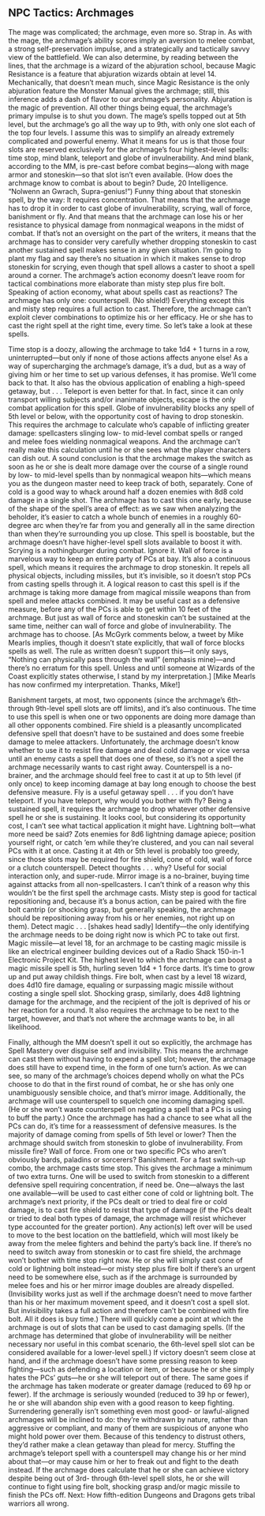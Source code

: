 ## NPC Tactics: Archmages

The mage was complicated; the archmage, even more so. Strap in.
As with the mage, the archmage’s ability scores imply an aversion to melee combat, a strong self-preservation impulse, and a strategically and tactically savvy view of the battlefield. We can also determine, by reading between the lines, that the archmage is a wizard of the abjuration school, because Magic Resistance is a feature that abjuration wizards obtain at level 14. Mechanically, that doesn’t mean much, since Magic Resistance is the only abjuration feature the Monster Manual gives the archmage; still, this inference adds a dash of flavor to our archmage’s personality. Abjuration is the magic of prevention. All other things being equal, the archmage’s primary impulse is to shut you down.
The mage’s spells topped out at 5th level, but the archmage’s go all the way up to 9th, with only one slot each of the top four levels. I assume this was to simplify an already extremely complicated and powerful enemy. What it means for us is that those four slots are reserved exclusively for the archmage’s four highest-level spells: time stop, mind blank, teleport and globe of invulnerability. And mind blank, according to the MM, is pre-cast before combat begins—along with mage armor and stoneskin—so that slot isn’t even available. (How does the archmage know to combat is about to begin? Dude, 20 Intelligence. “Nolwenn an Gwrach, Supra-genius!”)
Funny thing about that stoneskin spell, by the way: It requires concentration. That means that the archmage has to drop it in order to cast globe of invulnerability, scrying, wall of force, banishment or fly. And that means that the archmage can lose his or her resistance to physical damage from nonmagical weapons in the midst of combat. If that’s not an oversight on the part of the writers, it means that the archmage has to consider very carefully whether dropping stoneskin to cast another sustained spell makes sense in any given situation. I’m going to plant my flag and say there’s no situation in which it makes sense to drop stoneskin for scrying, even though that spell allows a caster to shoot a spell around a corner. The archmage’s action economy doesn’t leave room for tactical combinations more elaborate than misty step plus fire bolt.
Speaking of action economy, what about spells cast as reactions? The archmage has only one: counterspell. (No shield!) Everything except this and misty step requires a full action to cast. Therefore, the archmage can’t exploit clever combinations to optimize his or her efficacy. He or she has to cast the right spell at the right time, every time.
So let’s take a look at these spells.

Time stop is a doozy, allowing the archmage to take 1d4 + 1 turns in a row, uninterrupted—but only if none of those actions affects anyone else! As a way of supercharging the archmage’s damage, it’s a dud, but as a way of giving him or her time to set up various defenses, it has promise. We’ll come back to that. It also has the obvious application of enabling a high-speed getaway, but . . .
Teleport is even better for that. In fact, since it can only transport willing subjects and/or inanimate objects, escape is the only combat application for this spell.
Globe of invulnerability blocks any spell of 5th level or below, with the opportunity cost of having to drop stoneskin. This requires the archmage to calculate who’s capable of inflicting greater damage: spellcasters slinging low- to mid-level combat spells or ranged and melee foes wielding nonmagical weapons. And the archmage can’t really make this calculation until he or she sees what the player characters can dish out. A sound conclusion is that the archmage makes the switch as soon as he or she is dealt more damage over the course of a single round by low- to mid-level spells than by nonmagical weapon hits—which means you as the dungeon master need to keep track of both, separately.
Cone of cold is a good way to whack around half a dozen enemies with 8d8 cold damage in a single shot. The archmage has to cast this one early, because of the shape of the spell’s area of effect: as we saw when analyzing the beholder, it’s easier to catch a whole bunch of enemies in a roughly 60-degree arc when they’re far from you and generally all in the same direction than when they’re surrounding you up close. This spell is boostable, but the archmage doesn’t have higher-level spell slots available to boost it with.
Scrying is a nothingburger during combat. Ignore it.
Wall of force is a marvelous way to keep an entire party of PCs at bay. It’s also a continuous spell, which means it requires the archmage to drop stoneskin. It repels all physical objects, including missiles, but it’s invisible, so it doesn’t stop PCs from casting spells through it. A logical reason to cast this spell is if the archmage is taking more damage from magical missile weapons than from spell and melee attacks combined. It may be useful cast as a defensive measure, before any of the PCs is able to get within 10 feet of the archmage. But just as wall of force and stoneskin can’t be sustained at the same time, neither can wall of force and globe of invulnerability. The archmage has to choose.
[As McGyrk comments below, a tweet by Mike Mearls implies, though it doesn’t state explicitly, that wall of force blocks spells as well. The rule as written doesn’t support this—it only says, “Nothing can physically pass through the wall” (emphasis mine)—and there’s no erratum for this spell. Unless and until someone at Wizards of the Coast explicitly states otherwise, I stand by my interpretation.]
[Mike Mearls has now confirmed my interpretation. Thanks, Mike!]

Banishment targets, at most, two opponents (since the archmage’s 6th- through 9th-level spell slots are off limits), and it’s also continuous. The time to use this spell is when one or two opponents are doing more damage than all other opponents combined.
Fire shield is a pleasantly uncomplicated defensive spell that doesn’t have to be sustained and does some freebie damage to melee attackers. Unfortunately, the archmage doesn’t know whether to use it to resist fire damage and deal cold damage or vice versa until an enemy casts a spell that does one of these, so it’s not a spell the archmage necessarily wants to cast right away.
Counterspell is a no-brainer, and the archmage should feel free to cast it at up to 5th level (if only once) to keep incoming damage at bay long enough to choose the best defensive measure.
Fly is a useful getaway spell . . . if you don’t have teleport. If you have teleport, why would you bother with fly? Being a sustained spell, it requires the archmage to drop whatever other defensive spell he or she is sustaining. It looks cool, but considering its opportunity cost, I can’t see what tactical application it might have.
Lightning bolt—what more need be said? Zots enemies for 8d6 lightning damage apiece; position yourself right, or catch ’em while they’re clustered, and you can nail several PCs with it at once. Casting it at 4th or 5th level is probably too greedy, since those slots may be required for fire shield, cone of cold, wall of force or a clutch counterspell.
Detect thoughts . . . why? Useful for social interaction only, and super-rude.
Mirror image is a no-brainer, buying time against attacks from all non-spellcasters. I can’t think of a reason why this wouldn’t be the first spell the archmage casts.
Misty step is good for tactical repositioning and, because it’s a bonus action, can be paired with the fire bolt cantrip (or shocking grasp, but generally speaking, the archmage should be repositioning away from his or her enemies, not right up on them).
Detect magic . . . [shakes head sadly]
Identify—the only identifying the archmage needs to be doing right now is which PC to take out first.
Magic missile—at level 18, for an archmage to be casting magic missile is like an electrical engineer building devices out of a Radio Shack 150-in-1 Electronic Project Kit. The highest level to which the archmage can boost a magic missile spell is 5th, hurling seven 1d4 + 1 force darts. It’s time to grow up and put away childish things.
Fire bolt, when cast by a level 18 wizard, does 4d10 fire damage, equaling or surpassing magic missile without costing a single spell slot.
Shocking grasp, similarly, does 4d8 lightning damage for the archmage, and the recipient of the jolt is deprived of his or her reaction for a round. It also requires the archmage to be next to the target, however, and that’s not where the archmage wants to be, in all likelihood.

Finally, although the MM doesn’t spell it out so explicitly, the archmage has Spell Mastery over disguise self and invisibility. This means the archmage can cast them without having to expend a spell slot; however, the archmage does still have to expend time, in the form of one turn’s action.
As we can see, so many of the archmage’s choices depend wholly on what the PCs choose to do that in the first round of combat, he or she has only one unambiguously sensible choice, and that’s mirror image. Additionally, the archmage will use counterspell to squelch one incoming damaging spell. (He or she won’t waste counterspell on negating a spell that a PCs is using to buff the party.)
Once the archmage has had a chance to see what all the PCs can do, it’s time for a reassessment of defensive measures. Is the majority of damage coming from spells of 5th level or lower? Then the archmage should switch from stoneskin to globe of invulnerability. From missile fire? Wall of force. From one or two specific PCs who aren’t obviously bards, paladins or sorcerers? Banishment.
For a fast switch-up combo, the archmage casts time stop. This gives the archmage a minimum of two extra turns. One will be used to switch from stoneskin to a different defensive spell requiring concentration, if need be. One—always the last one available—will be used to cast either cone of cold or lightning bolt. The archmage’s next priority, if the PCs dealt or tried to deal fire or cold damage, is to cast fire shield to resist that type of damage (if the PCs dealt or tried to deal both types of damage, the archmage will resist whichever type accounted for the greater portion). Any action(s) left over will be used to move to the best location on the battlefield, which will most likely be away from the melee fighters and behind the party’s back line.
If there’s no need to switch away from stoneskin or to cast fire shield, the archmage won’t bother with time stop right now. He or she will simply cast cone of cold or lightning bolt instead—or misty step plus fire bolt if there’s an urgent need to be somewhere else, such as if the archmage is surrounded by melee foes and his or her mirror image doubles are already dispelled. (Invisibility works just as well if the archmage doesn’t need to move farther than his or her maximum movement speed, and it doesn’t cost a spell slot. But invisibility takes a full action and therefore can’t be combined with fire bolt. All it does is buy time.)
There will quickly come a point at which the archmage is out of slots that can be used to cast damaging spells. (If the archmage has determined that globe of invulnerability will be neither necessary nor useful in this combat scenario, the 6th-level spell slot can be considered available for a lower-level spell.) If victory doesn’t seem close at hand, and if the archmage doesn’t have some pressing reason to keep fighting—such as defending a location or item, or because he or she simply hates the PCs’ guts—he or she will teleport out of there. The same goes if the archmage has taken moderate or greater damage (reduced to 69 hp or fewer). If the archmage is seriously wounded (reduced to 39 hp or fewer), he or she will abandon ship even with a good reason to keep fighting.
Surrendering generally isn’t something even most good- or lawful-aligned archmages will be inclined to do: they’re withdrawn by nature, rather than aggressive or compliant, and many of them are suspicious of anyone who might hold power over them. Because of this tendency to distrust others, they’d rather make a clean getaway than plead for mercy. Stuffing the archmage’s teleport spell with a counterspell may change his or her mind about that—or may cause him or her to freak out and fight to the death instead.
If the archmage does calculate that he or she can achieve victory despite being out of 3rd- through 6th-level spell slots, he or she will continue to fight using fire bolt, shocking grasp and/or magic missile to finish the PCs off.
Next: How fifth-edition Dungeons and Dragons gets tribal warriors all wrong.

